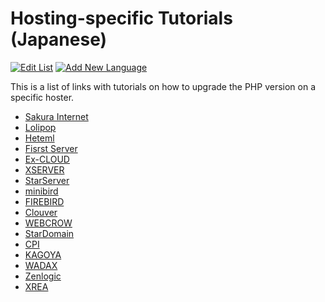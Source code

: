 # Hosting-specific Tutorials (Japanese)

[![Edit List](https://img.shields.io/badge/Edit_List--green.svg?style=social)](https://github.com/wp-core-php/servehappy-resources/edit/master/tutorials/hosting-specific/tutorials-ja.md)
[![Add New Language](https://img.shields.io/badge/Add_New_Language--green.svg?style=social)](https://github.com/wp-core-php/servehappy-resources/new/master/tutorials/hosting-specific)

This is a list of links with tutorials on how to upgrade the PHP version on a specific hoster.

* [Sakura Internet](http://knowledge.sakura.ad.jp/knowledge/7625/)
* [Lolipop](https://lolipop.jp/manual/user/php-setting/)
* [Heteml](https://heteml.jp/support/manual/php5/)
* [Fisrst Server](http://support.fsv.jp/manual/php/basic/type.html)
* [Ex-CLOUD](https://ex-cloud.jp/support/question/g-779)
* [XSERVER](https://www.xserver.ne.jp/manual/man_program_php_ver.php)
* [StarServer](https://www.star.ne.jp/manual/homepage_php_ver.php)
* [minibird](http://www.minibird.jp/man/homepage_program_php_ver.php)
* [FIREBIRD](http://www.firebird.jp/support/man/homepage_program_php_ver.php)
* [Clouver](http://www.clouver.jp/support/man/homepage_program_php_ver.php)
* [WEBCROW](http://www.webcrow.jp/support/man/homepage_program_php_ver.php)
* [StarDomain](http://www.star-domain.jp/man/homepage_program_php_ver.php)
* [CPI](http://acesr.document.secure.ne.jp/tools/php/)
* [KAGOYA](http://support.kagoya.jp/kir/manual/php_version/change.html)
* [WADAX](https://www.wadax.ne.jp/support/manual/shared/multi_php.html)
* [Zenlogic](https://zenlogic.jp/support/manual/web/php.html)
* [XREA](https://www.xrea.com/spec/#specCgi)
